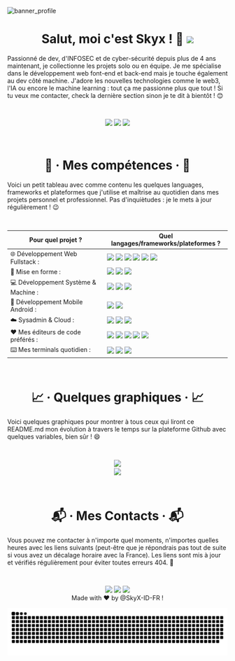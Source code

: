 ![banner_profile](https://zupimages.net/up/23/01/o7et.png)
<h1 align="center">Salut, moi c'est Skyx ! 👋 <img src="https://img.shields.io/github/followers/yushi1007.svg?style=social&label=Follow&maxAge=2592000"/></h1>
<p>Passionné de dev, d'INFOSEC et de cyber-sécurité depuis plus de 4 ans maintenant, je collectionne les projets solo ou en équipe. Je me spécialise dans le développement web font-end et back-end mais je touche également au dev côté machine. J'adore les nouvelles technologies comme le web3, l'IA ou encore le machine learning : tout ça me passionne plus que tout ! Si tu veux me contacter, check la dernière section sinon je te dit à bientôt ! 😊<br/>
</p><br/>

<p align="center">
  <img src="https://img.shields.io/badge/Linux-FCC624?style=for-the-badge&logo=linux&logoColor=black"/>
  <img src="https://img.shields.io/badge/Android-3DDC84?style=for-the-badge&logo=android&logoColor=white"/>
  <img src="https://img.shields.io/badge/Windows-0078D6?style=for-the-badge&logo=windows&logoColor=white"/>
</p><br/>

<h1 align="center">💼 · Mes compétences · 💼</h1>
<p>Voici un petit tableau avec comme contenu les quelques languages, frameworks et plateformes que j'utilise et maîtrise au quotidien dans mes projets personnel et professionnel. Pas d'inquiètudes : je le mets à jour régulièrement ! 😉</p><br/>

| Pour quel projet ? | Quel langages/frameworks/plateformes ? |
| --- | --- |
| 🌐 Développement Web Fullstack : | <img src="https://img.shields.io/badge/HTML5-E34F26?style=for-the-badge&logo=html5&logoColor=white"/> <img src="https://img.shields.io/badge/JavaScript-323330?style=for-the-badge&logo=javascript&logoColor=F7DF1E"/> <img src="https://img.shields.io/badge/TypeScript-007ACC?style=for-the-badge&logo=typescript&logoColor=white"/> <img src="https://img.shields.io/badge/React-20232A?style=for-the-badge&logo=react&logoColor=61DAFB"/> <img src="https://img.shields.io/badge/jQuery-0769AD?style=for-the-badge&logo=jquery&logoColor=white"/> <img src="https://img.shields.io/badge/Angular-DD0031?style=for-the-badge&logo=angular&logoColor=white"/> |
| 🎨 Mise en forme : | <img src="https://img.shields.io/badge/CSS3-1572B6?style=for-the-badge&logo=css3&logoColor=white"/> <img src="https://img.shields.io/badge/Tailwind_CSS-38B2AC?style=for-the-badge&logo=tailwind-css&logoColor=white"/> <img src="https://img.shields.io/badge/Material--UI-0081CB?style=for-the-badge&logo=material-ui&logoColor=white"/> |
| 💻 Développement Système & Machine : | <img src="https://img.shields.io/badge/Python-3776AB?style=for-the-badge&logo=python&logoColor=white"/> <img src="https://img.shields.io/badge/C-00599C?style=for-the-badge&logo=c&logoColor=white"/> <img src="https://img.shields.io/badge/C%2B%2B-00599C?style=for-the-badge&logo=c%2B%2B&logoColor=white"/> |
| 📱 Développement Mobile Android : | <img src="https://img.shields.io/badge/Flutter-02569B?style=for-the-badge&logo=flutter&logoColor=white"/> <img src="https://img.shields.io/badge/Android_Studio-3DDC84?style=for-the-badge&logo=android-studio&logoColor=white"/> |
| ☁️ Sysadmin & Cloud : | <img src="https://img.shields.io/badge/Google_Cloud-4285F4?style=for-the-badge&logo=google-cloud&logoColor=white"/> <img src="https://img.shields.io/badge/Vercel-000000?style=for-the-badge&logo=vercel&logoColor=white"/> <img src="https://img.shields.io/badge/Firebase-039BE5?style=for-the-badge&logo=Firebase&logoColor=orange)"/> |
| ❤ Mes éditeurs de code préférés : | <img src="https://img.shields.io/badge/Visual_Studio_Code-0078D4?style=for-the-badge&logo=visual%20studio%20code&logoColor=white"/> <img src="https://img.shields.io/badge/Visual_Studio-5C2D91?style=for-the-badge&logo=visual%20studio&logoColor=white"/> <img src="https://img.shields.io/badge/Arduino_IDE-00979D?style=for-the-badge&logo=arduino&logoColor=white"/> <img src="https://img.shields.io/badge/sublime_text-%23575757.svg?&style=for-the-badge&logo=sublime-text&logoColor=important"/> <img src="https://img.shields.io/badge/VIM-%2311AB00.svg?&style=for-the-badge&logo=vim&logoColor=white"/> |
| ⌨️ Mes terminals quotidien : | <img src="https://img.shields.io/badge/GIT-E44C30?style=for-the-badge&logo=git&logoColor=white"/> <img src="https://img.shields.io/badge/GNU%20Bash-4EAA25?style=for-the-badge&logo=GNU%20Bash&logoColor=white"/> <img src="https://img.shields.io/badge/windows%20terminal-4D4D4D?style=for-the-badge&logo=windows%20terminal&logoColor=white"/> | 

<br/><h1 align="center">📈 · Quelques graphiques · 📈</h1>
<p>Voici quelques graphiques pour montrer à tous ceux qui liront ce README.md mon évolution à travers le temps sur la plateforme Github avec quelques variables, bien sûr ! 😄 
  
<br/><p align="center">
  <img src="https://github-profile-summary-cards.vercel.app/api/cards/profile-details?username=SkyX-ID-FR"/><br/>
  <img src="https://github-readme-streak-stats.herokuapp.com/?user=SkyX-ID-FR"/>
</p>

<br/><h1 align="center">📬 · Mes Contacts · 📬</h1>
<p>Vous pouvez me contacter à n'importe quel moments, n'importes quelles heures avec les liens suivants (peut-être que je répondrais pas tout de suite si vous avez un décalage horaire avec la France). Les liens sont mis à jour et vérifiés régulièrement pour éviter toutes erreurs 404. 🤗</p><br/>

<p align="center">
  <a href="mailto: skyx-fr@pm.me" target="_blank"><img src="https://img.shields.io/badge/ProtonMail-8B89CC?style=for-the-badge&logo=protonmail&logoColor=white"/></a>
  <a href="discordapp.com/users/790912739434168360" target="_blank"><img src="https://img.shields.io/badge/Discord-7289DA?style=for-the-badge&logo=discord&logoColor=white"/></a>
  <a href="github.com/SkyX-ID-FR" target="_blank"><img src="https://img.shields.io/badge/GitHub-100000?style=for-the-badge&logo=github&logoColor=white"/></a>
  <br/>Made with ❤ by @SkyX-ID-FR !
</p>

<img src="https://github.com/Platane/snk/raw/output/github-contribution-grid-snake.svg"/>
<!-- ![Github_stats_1](https://github-readme-stats.vercel.app/api?username=SkyX-ID-FR&bg_color=30,e96443,904e95&title_color=fff&text_color=fff) -->
